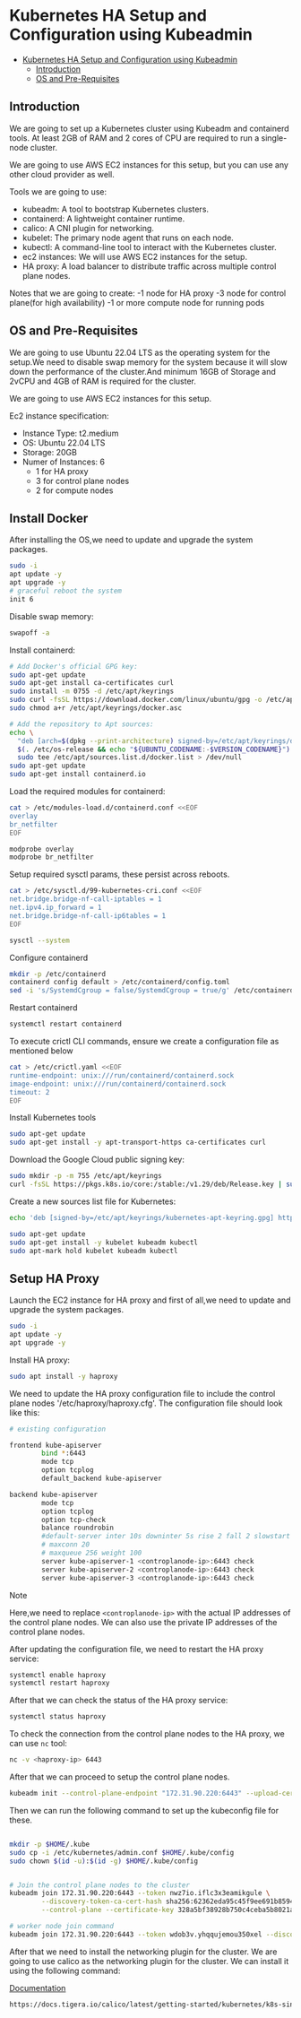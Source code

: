 # Kubernetes HA Setup and Configuration using Kubeadmin

<!--toc:start-->

- [Kubernetes HA Setup and Configuration using Kubeadmin](#kubernetes-ha-setup-and-configuration-using-kubeadmin)
  - [Introduction](#introduction)
  - [OS and Pre-Requisites](#os-and-pre-requisites)
  <!--toc:end-->

## Introduction

We are going to set up a Kubernetes cluster using Kubeadm and containerd tools. At
least 2GB of RAM and 2 cores of CPU are required to run a single-node cluster.

We are going to use AWS EC2 instances for this setup, but you can use any other cloud
provider as well.

Tools we are going to use:

- kubeadm: A tool to bootstrap Kubernetes clusters.
- containerd: A lightweight container runtime.
- calico: A CNI plugin for networking.
- kubelet: The primary node agent that runs on each node.
- kubectl: A command-line tool to interact with the Kubernetes cluster.
- ec2 instances: We will use AWS EC2 instances for the setup.
- HA proxy: A load balancer to distribute traffic across multiple control plane nodes.

Notes that we are going to create:
-1 node for HA proxy
-3 node for control plane(for high availability)
-1 or more compute node for running pods

## OS and Pre-Requisites

We are going to use Ubuntu 22.04 LTS as the operating system for the setup.We
need to disable swap memory for the system because it will slow down the performance
of the cluster.And minimum 16GB of Storage and 2vCPU and 4GB of RAM is required for
the cluster.

We are going to use AWS EC2 instances for this setup.

Ec2 instance specification:

- Instance Type: t2.medium
- OS: Ubuntu 22.04 LTS
- Storage: 20GB
- Numer of Instances: 6
  - 1 for HA proxy
  - 3 for control plane nodes
  - 2 for compute nodes

## Install Docker

After installing the OS,we need to update and upgrade the system packages.

```bash
sudo -i
apt update -y
apt upgrade -y
# graceful reboot the system
init 6
```

Disable swap memory:

```bash
swapoff -a
```

Install containerd:

```bash
# Add Docker's official GPG key:
sudo apt-get update
sudo apt-get install ca-certificates curl
sudo install -m 0755 -d /etc/apt/keyrings
sudo curl -fsSL https://download.docker.com/linux/ubuntu/gpg -o /etc/apt/keyrings/docker.asc
sudo chmod a+r /etc/apt/keyrings/docker.asc

# Add the repository to Apt sources:
echo \
  "deb [arch=$(dpkg --print-architecture) signed-by=/etc/apt/keyrings/docker.asc] https://download.docker.com/linux/ubuntu \
  $(. /etc/os-release && echo "${UBUNTU_CODENAME:-$VERSION_CODENAME}") stable" | \
  sudo tee /etc/apt/sources.list.d/docker.list > /dev/null
sudo apt-get update
sudo apt-get install containerd.io
```

Load the required modules for containerd:

```bash
cat > /etc/modules-load.d/containerd.conf <<EOF
overlay
br_netfilter
EOF

modprobe overlay
modprobe br_netfilter
```

Setup required sysctl params, these persist across reboots.

```bash
cat > /etc/sysctl.d/99-kubernetes-cri.conf <<EOF
net.bridge.bridge-nf-call-iptables = 1
net.ipv4.ip_forward = 1
net.bridge.bridge-nf-call-ip6tables = 1
EOF

sysctl --system
```

Configure containerd

```bash
mkdir -p /etc/containerd
containerd config default > /etc/containerd/config.toml
sed -i 's/SystemdCgroup = false/SystemdCgroup = true/g' /etc/containerd/config.toml
```

Restart containerd

```bash
systemctl restart containerd
```

To execute crictl CLI commands, ensure we create a configuration file as
mentioned below

```bash
cat > /etc/crictl.yaml <<EOF
runtime-endpoint: unix:///run/containerd/containerd.sock
image-endpoint: unix:///run/containerd/containerd.sock
timeout: 2
EOF
```

Install Kubernetes tools

```bash
sudo apt-get update
sudo apt-get install -y apt-transport-https ca-certificates curl
```

Download the Google Cloud public signing key:

```bash
sudo mkdir -p -m 755 /etc/apt/keyrings
curl -fsSL https://pkgs.k8s.io/core:/stable:/v1.29/deb/Release.key | sudo gpg --dearmor -o /etc/apt/keyrings/kubernetes-apt-keyring.gpg
```

Create a new sources list file for Kubernetes:

```bash
echo 'deb [signed-by=/etc/apt/keyrings/kubernetes-apt-keyring.gpg] https://pkgs.k8s.io/core:/stable:/v1.29/deb/ /' | sudo tee /etc/apt/sources.list.d/kubernetes.list
```

```bash
sudo apt-get update
sudo apt-get install -y kubelet kubeadm kubectl
sudo apt-mark hold kubelet kubeadm kubectl
```

## Setup HA Proxy

Launch the EC2 instance for HA proxy and first of all,we need to update
and upgrade the system packages.

```bash
sudo -i
apt update -y
apt upgrade -y
```

Install HA proxy:

```bash
sudo apt install -y haproxy
```

We need to update the HA proxy configuration file to include the control plane nodes
'/etc/haproxy/haproxy.cfg'. The configuration file should look like this:

```bash
# existing configuration

frontend kube-apiserver
        bind *:6443
        mode tcp
        option tcplog
        default_backend kube-apiserver

backend kube-apiserver
        mode tcp
        option tcplog
        option tcp-check
        balance roundrobin
        #default-server inter 10s downinter 5s rise 2 fall 2 slowstart 60s
        # maxconn 20
        # maxqueue 256 weight 100
        server kube-apiserver-1 <controplanode-ip>:6443 check
        server kube-apiserver-2 <controplanode-ip>:6443 check
        server kube-apiserver-3 <controplanode-ip>:6443 check

```

> [!NOTE]
> Here,we need to replace `<controplanode-ip>` with the actual IP addresses of
> the control plane nodes. We can also use the private IP addresses of the
> control plane nodes.

After updating the configuration file, we need to restart the HA proxy service:

```bash
systemctl enable haproxy
systemctl restart haproxy
```

After that we can check the status of the HA proxy service:

```bash
systemctl status haproxy
```

To check the connection from the control plane nodes to the HA proxy, we can
use `nc`
tool:

```bash
nc -v <haproxy-ip> 6443
```

After that we can proceed to setup the control plane nodes.

```bash
kubeadm init --control-plane-endpoint "172.31.90.220:6443" --upload-certs --pod-network-cidr 192.168.0.0/16
```

Then we can run the following command to set up the kubeconfig file for these.

```bash

mkdir -p $HOME/.kube
sudo cp -i /etc/kubernetes/admin.conf $HOME/.kube/config
sudo chown $(id -u):$(id -g) $HOME/.kube/config


# Join the control plane nodes to the cluster
kubeadm join 172.31.90.220:6443 --token nwz7io.iflc3x3eamikgule \
        --discovery-token-ca-cert-hash sha256:62362eda95c45f9ee691b85949011a1e06e3d8ddc99849c65a3911003e9c02d1 \
        --control-plane --certificate-key 328a5bf38928b750c4ceba5b8021a472c3ae524e659b9ec5d07d33f6761058c5

# worker node join command
kubeadm join 172.31.90.220:6443 --token wdob3v.yhqqujemou350xel --discovery-token-ca-cert-hash sha256:62362eda95c45f9ee691b85949011a1e06e3d8ddc99849c65a3911003e9c02d1
```

After that we need to install the networking plugin for the cluster. We
are going to use calico as the networking plugin for the cluster. We can
install it using the following command:

[Documentation](https://docs.tigera.io/calico/latest/getting-started/kubernetes/k8s-single-node)

```bash
https://docs.tigera.io/calico/latest/getting-started/kubernetes/k8s-single-node
```
